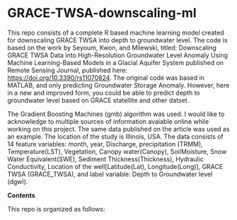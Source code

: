 # GRACE-TWSA-downscaling-ml
This repo consists of a complete R based machine learning model created for downscaling GRACE TWSA into depth to groundwater level. The code is based on the work by Seyoum, Kwon, and Milewski, titled: Downscaling GRACE TWSA Data into High-Resolution Groundwater Level Anomaly Using Machine Learning-Based Models in a Glacial Aquifer System published on Remote Sensing Journal, published here: https://doi.org/10.3390/rs11070824. The original code was based in MATLAB, and only predicting Groundwater Storage Anomaly. However, here in a new and improved form, you could be able to predict depth to groundwater level based on GRACE statellite and other datset.

The Gradient Boosting Machines (gmb) algorithm was used. I would like to acknowledge to multiple sources of information avaiable online while working on this project. The same data published on the article was used as an example. The location of the study is Illinois, USA. The data consists of 14 feature variables: month, year, Discharge, precipitation (TRMM), Temperature(LST), Vegetation, Canopy water(Canopy), SoilMoisture, Snow Water Equivalent(SWE), Sediment Thickness(Thickness), Hydraulic Conductivity, Location of the well[Latitude(Lat), Longitude(Long)], GRACE TWSA (GRACE_TWSA), and label variable: Depth to Groundwater level (dgwl).       



**Contents**

This repo is organized as follows:

